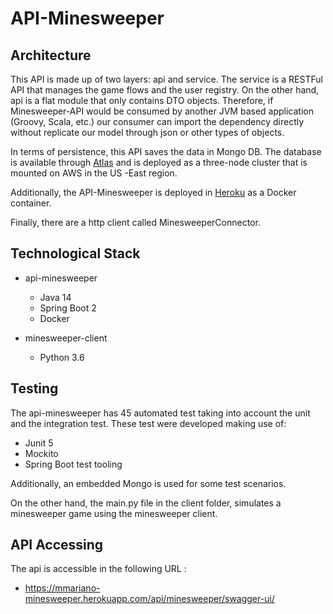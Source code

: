 # API-Minesweeper


## Architecture

This API is made up of two layers: api and service. The service is a RESTFul API that manages the game flows and
the user registry. On the other hand, api is a flat module that only contains DTO objects. Therefore, if Minesweeper-API
would be consumed by another JVM based application (Groovy, Scala, etc.) our consumer can import the dependency directly without
replicate our model through json or other types of objects.

In terms of persistence, this API saves the data in Mongo DB. The database is available through [Atlas](https://www.mongodb.com/cloud/atlas) 
and is deployed as a three-node cluster that is mounted on AWS in the US -East region.

Additionally, the API-Minesweeper is deployed in [Heroku](https://dashboard.heroku.com/) as a Docker container.

Finally, there are a http client called MinesweeperConnector.

## Technological Stack

* api-minesweeper
    * Java 14
    * Spring Boot 2
    * Docker
    
* minesweeper-client
    * Python 3.6
    
## Testing

The api-minesweeper has 45 automated test taking into account the unit and the integration test. 
These test were developed making use of:

* Junit 5
* Mockito
* Spring Boot test tooling

Additionally, an embedded Mongo is used for some test scenarios.

On the other hand, the main.py file in the client folder, simulates
a minesweeper game using the minesweeper client.

## API Accessing

The api is accessible in the following URL : 

* https://mmariano-minesweeper.herokuapp.com/api/minesweeper/swagger-ui/

